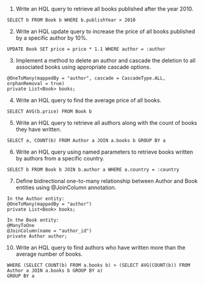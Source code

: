 1. Write an HQL query to retrieve all books published after the year 2010.
```
SELECT b FROM Book b WHERE b.publishYear > 2010
``` 

2. Write an HQL update query to increase the price of all books published by a specific
author by 10%.
```
UPDATE Book SET price = price * 1.1 WHERE author = :author
``` 

3. Implement a method to delete an author and cascade the deletion to all associated books
using appropriate cascade options.
```
@OneToMany(mappedBy = "author", cascade = CascadeType.ALL, orphanRemoval = true)
private List<Book> books;
``` 

4. Write an HQL query to find the average price of all books.
```
SELECT AVG(b.price) FROM Book b
``` 

5. Write an HQL query to retrieve all authors along with the count of books they have written.
```
SELECT a, COUNT(b) FROM Author a JOIN a.books b GROUP BY a
``` 

6. Write an HQL query using named parameters to retrieve books written by authors from a
specific country.
```
SELECT b FROM Book b JOIN b.author a WHERE a.country = :country
``` 

7. Define bidirectional one-to-many relationship between Author and Book entities using
@JoinColumn annotation.
```
In the Author entity:
@OneToMany(mappedBy = "author")
private List<Book> books;
``` 


```
In the Book entity:
@ManyToOne
@JoinColumn(name = "author_id")
private Author author;
``` 


10. Write an HQL query to find authors who have written more than the average number of
books.

``` SELECT a FROM Author a 
WHERE (SELECT COUNT(b) FROM a.books b) > (SELECT AVG(COUNT(b)) FROM Author a JOIN a.books b GROUP BY a)
GROUP BY a
```


